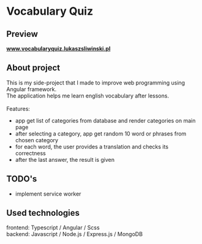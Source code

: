 # Vocabulary Quiz

## Preview

<b>www.vocabularyquiz.lukaszsliwinski.pl</b>

## About project

This is my side-project that I made to improve web programming using Angular framework.<br>
The application helps me learn english vocabulary after lessons.<br><br>
Features:

- app get list of categories from database and render categories on main page
- after selecting a category, app get random 10 word or phrases from chosen category
- for each word, the user provides a translation and checks its correctness
- after the last answer, the result is given

## TODO's
- implement service worker

## Used technologies

frontend: Typescript / Angular / Scss<br>
backend: Javascript / Node.js / Express.js / MongoDB<br>
